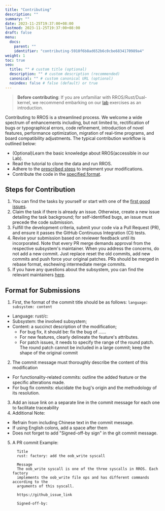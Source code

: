 ```yaml
---
title: "Contributing"
description: ""
summary: ""
date: 2023-11-25T19:37:00+08:00
lastmod: 2023-11-25T19:37:00+08:00
draft: false
menu:
  docs:
    parent: ""
    identifier: "contributing-5910f6b8ad652b6c0cbe6834170989a4"
weight: 1
toc: true
seo:
  title: "" # custom title (optional)
  description: "" # custom description (recommended)
  canonical: "" # custom canonical URL (optional)
  noindex: false # false (default) or true
---
```


> **Before contributing**:
> If you are unfamiliar with RROS/Rust/Dual-kernel, we recommend embarking on our [lab](https://github.com/rust-real-time-os/os_lab) exercises as an introduction.

Contributing to RROS is a streamlined process. We welcome a wide spectrum of enhancements including, but not limited to, rectification of bugs or typographical errors, code refinement, introduction of novel features, performance optimization, migration of real-time programs, and board compatibility adjustments. The typical contribution workflow is outlined below:
- (Optional)Learn the basic knowledge about RROS(accessible in our Lab).
- Read the tutorial to clone the data and run RROS.
- Adhere to the [prescribed steps](#steps-for-contribution) to implement your modifications.
- Contribute the code in the [specified format](#format-for-submissions).

## Steps for Contribution

1. You can find the tasks by yourself or start with one of the [first good issues]().
2. Claim the task if there is already an issue. Otherwise, create a new issue detailing the task background; for self-identified bugs, an issue must precede the code submission.
3. Fulfill the development criteria, submit your code via a Pull Request (PR), and ensure it passes the GitHub Continuous Integration (CI) tests.
4. Revise your submission based on reviewer feedback until its incorporated. Note that every PR merge demands approval from the respective subsystem's maintainer. When you address the concerns, do not add a new commit. Just replace reset the old commits, add new commits and push force your original patches. PRs should be merged in rebase format, eschewing intermediate merge commits.
5. If you have any questions about the subsystem, you can find the relevant maintainers [here](https://rust-real-time-os.github.io/website/docs/contributing/maintainers).

## Format for Submissions

1. First, the format of the commit title should be as follows: `language: subsystem: content`
  - Language: rust/c:
  - Subsystem: the involved subsystem;
  - Content: a succinct description of the modification;
    - For bug fix, it should be: fix the bug of ......
    - For new features, clearly delineate the feature's attributes.
    - For patch issues, it needs to specify the range of the round patch. The round patch cannot be included in a large commit; keep the shape of the original commit
2. The commit message must thoroughly describe the content of this modification
  - For functionality-related commits: outline the added feature or the specific alterations made.
  - For bug fix commits: elucidate the bug's origin and the methodology of its resolution.
3. Add an issue link on a separate line in the commit message for each one to facilitate traceability
4. Additional Note:
  -  Refrain from including Chinese text in the commit message.
  -  If using English colons, add a space after them
  -  Does not forget to add "Signed-off-by sign" in the git commit message.
5.  A PR commit Example:
    ```
      Title
      rust: factory: add the oob_write syscall

      Message
      The oob_write syscall is one of the three syscalls in RROS. Each factory 
      implements the oob_write file ops and has different commands according to the 
      arguments of this syscall.

      https://github_issue_link

      Signed-off-by: 
    ```
